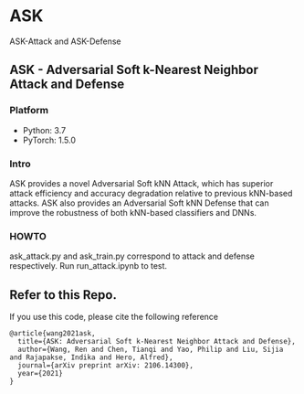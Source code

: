 # ASK
ASK-Attack and ASK-Defense

## ASK - Adversarial Soft k-Nearest Neighbor Attack and Defense

### Platform
* Python: 3.7
* PyTorch: 1.5.0

### Intro
ASK provides a novel Adversarial Soft kNN Attack, which has superior attack efficiency and accuracy degradation relative to previous kNN-based attacks. 
ASK also provides an Adversarial Soft kNN Defense that can improve the robustness of both kNN-based classifiers and DNNs.

### HOWTO
ask_attack.py and ask_train.py correspond to attack and defense respectively. Run run_attack.ipynb to test.


## Refer to this Repo.
If you use this code, please cite the following reference

```
@article{wang2021ask,
  title={ASK: Adversarial Soft k-Nearest Neighbor Attack and Defense},
  author={Wang, Ren and Chen, Tianqi and Yao, Philip and Liu, Sijia and Rajapakse, Indika and Hero, Alfred},
  journal={arXiv preprint arXiv: 2106.14300},
  year={2021}
}
```

